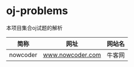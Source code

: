 # oj-problems

本项目集合oj试题的解析

| 简称     | 网址             | 网站名 |
| -------- | ---------------- | ------ |
| nowcoder | www.nowcoder.com | 牛客网 |
